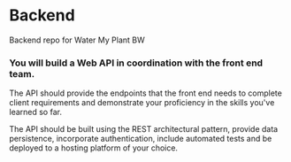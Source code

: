 # Backend

Backend repo for Water My Plant BW

### You will build a Web API in coordination with the front end team.

The API should provide the endpoints that the front end needs to complete client requirements and demonstrate your proficiency in the skills you've learned so far.

The API should be built using the REST architectural pattern, provide data persistence, incorporate authentication, include automated tests and be deployed to a hosting platform of your choice.
